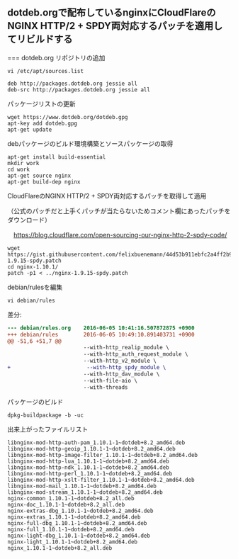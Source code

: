 ## dotdeb.orgで配布しているnginxにCloudFlareのNGINX HTTP/2 + SPDY両対応するパッチを適用してリビルドする
===
dotdeb.org リポジトリの追加

```
vi /etc/apt/sources.list

deb http://packages.dotdeb.org jessie all
deb-src http://packages.dotdeb.org jessie all
```

パッケージリストの更新

```
wget https://www.dotdeb.org/dotdeb.gpg
apt-key add dotdeb.gpg
apt-get update
```

debパッケージのビルド環境構築とソースパッケージの取得

```
apt-get install build-essential
mkdir work
cd work
apt-get source nginx
apt-get build-dep nginx
```

CloudFlareのNGINX HTTP/2 + SPDY両対応するパッチを取得して適用

（公式のパッチだと上手くパッチが当たらないためコメント欄にあったパッチをダウンロード）

　https://blog.cloudflare.com/open-sourcing-our-nginx-http-2-spdy-code/
　

```
wget https://gist.githubusercontent.com/felixbuenemann/44d53b911ebfc2a4ff2b951e49923da8/raw/65fe22435b3b65a8e8cb03587e06160aec3d6f3c/nginx-1.9.15-spdy.patch
cd nginx-1.10.1/
patch -p1 < ../nginx-1.9.15-spdy.patch
```

debian/rulesを編集

```
vi debian/rules
```

差分:

```diff
--- debian/rules.org    2016-06-05 10:41:16.507872875 +0900
+++ debian/rules        2016-06-05 10:49:10.891403731 +0900
@@ -51,6 +51,7 @@
                        --with-http_realip_module \
                        --with-http_auth_request_module \
                        --with-http_v2_module \
+                        --with-http_spdy_module \
                        --with-http_dav_module \
                        --with-file-aio \
                        --with-threads
```

パッケージのビルド

```
dpkg-buildpackage -b -uc
```

出来上がったファイルリスト

```
libnginx-mod-http-auth-pam_1.10.1-1~dotdeb+8.2_amd64.deb
libnginx-mod-http-geoip_1.10.1-1~dotdeb+8.2_amd64.deb
libnginx-mod-http-image-filter_1.10.1-1~dotdeb+8.2_amd64.deb
libnginx-mod-http-lua_1.10.1-1~dotdeb+8.2_amd64.deb
libnginx-mod-http-ndk_1.10.1-1~dotdeb+8.2_amd64.deb
libnginx-mod-http-perl_1.10.1-1~dotdeb+8.2_amd64.deb
libnginx-mod-http-xslt-filter_1.10.1-1~dotdeb+8.2_amd64.deb
libnginx-mod-mail_1.10.1-1~dotdeb+8.2_amd64.deb
libnginx-mod-stream_1.10.1-1~dotdeb+8.2_amd64.deb
nginx-common_1.10.1-1~dotdeb+8.2_all.deb
nginx-doc_1.10.1-1~dotdeb+8.2_all.deb
nginx-extras-dbg_1.10.1-1~dotdeb+8.2_amd64.deb
nginx-extras_1.10.1-1~dotdeb+8.2_amd64.deb
nginx-full-dbg_1.10.1-1~dotdeb+8.2_amd64.deb
nginx-full_1.10.1-1~dotdeb+8.2_amd64.deb
nginx-light-dbg_1.10.1-1~dotdeb+8.2_amd64.deb
nginx-light_1.10.1-1~dotdeb+8.2_amd64.deb
nginx_1.10.1-1~dotdeb+8.2_all.deb
```


